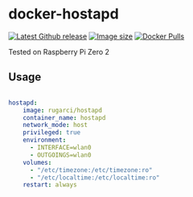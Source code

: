 # docker-hostapd

[![Latest Github release](https://img.shields.io/github/release/rugarci/docker-hostapd.svg)](https://github.com/rugarci/docker-hostapd/releases/latest)
[![Image size](https://img.shields.io/docker/image-size/rugarci/hostapd/latest)](https://hub.docker.com/r/rugarci/hostapd)
[![Docker Pulls](https://img.shields.io/docker/pulls/rugarci/hostapd.svg)](https://hub.docker.com/r/rugarci/hostapd)


Tested on Raspberry Pi Zero 2

## Usage

```yaml 

hostapd:
    image: rugarci/hostapd
    container_name: hostapd
    network_mode: host
    privileged: true
    environment:
      - INTERFACE=wlan0
      - OUTGOINGS=wlan0
    volumes:
      - "/etc/timezone:/etc/timezone:ro"
      - "/etc/localtime:/etc/localtime:ro"
    restart: always
    
```
